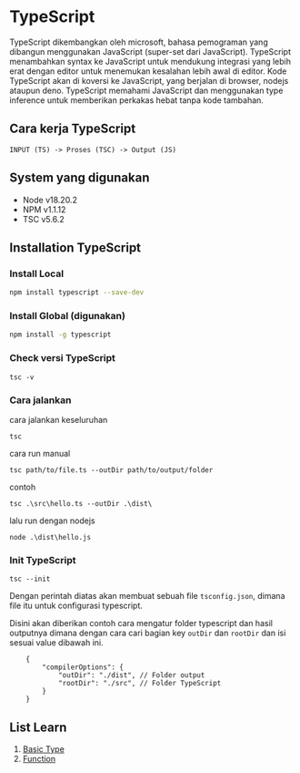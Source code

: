 # TypeScript
TypeScript dikembangkan oleh microsoft, bahasa pemograman yang dibangun menggunakan JavaScript (super-set dari JavaScript). TypeScript menambahkan syntax ke JavaScript untuk mendukung integrasi yang lebih erat dengan editor untuk menemukan kesalahan lebih awal di editor. Kode TypeScript akan di koversi ke JavaScript, yang berjalan di browser, nodejs ataupun deno.
TypeScript memahami JavaScript dan menggunakan type inference untuk memberikan perkakas hebat tanpa kode tambahan.

## Cara kerja TypeScript

`INPUT (TS) -> Proses (TSC) -> Output (JS)`

## System yang digunakan
- Node v18.20.2
- NPM v1.1.12
- TSC v5.6.2

## Installation TypeScript

### Install Local
```bash
npm install typescript --save-dev
```

### Install Global (digunakan)
```bash
npm install -g typescript
```

### Check versi TypeScript
```
tsc -v
```

### Cara jalankan 
cara jalankan keseluruhan
```
tsc
```

cara run manual 
```
tsc path/to/file.ts --outDir path/to/output/folder
```

contoh 
```
tsc .\src\hello.ts --outDir .\dist\
```

lalu run dengan nodejs

```
node .\dist\hello.js
```

### Init TypeScript
```
tsc --init
```

Dengan perintah diatas akan membuat sebuah file `tsconfig.json`, dimana file itu untuk configurasi typescript.

Disini akan diberikan contoh cara mengatur folder typescript dan hasil outputnya dimana dengan cara cari bagian key `outDir` dan `rootDir` dan isi sesuai value dibawah ini.
```
    {
        "compilerOptions": {
            "outDir": "./dist", // Folder output
            "rootDir": "./src", // Folder TypeScript
        }
    }
```

## List Learn
1. [Basic Type](docs/data-type.md)
2. [Function](docs/function.md)